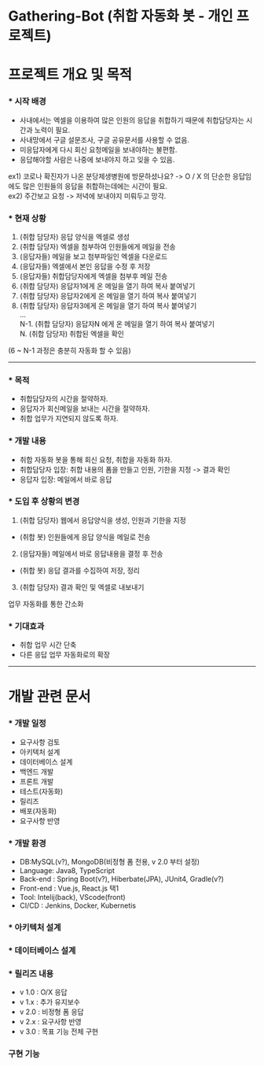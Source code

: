 # Gathering-Bot (취합 자동화 봇 - 개인 프로젝트)


# 프로젝트 개요 및 목적

### * 시작 배경
 - 사내에서는 엑셀을 이용하여 많은 인원의 응답을 취합하기 때문에 취합담당자는 시간과 노력이 필요.    
 - 사내망에서 구글 설문조사, 구글 공유문서를 사용할 수 없음.  
 - 미응답자에게 다시 회신 요청메일을 보내야하는 불편함.
 - 응답해야할 사람은 나중에 보내야지 하고 잊을 수 있음.
 
 
  ex1) 코로나 확진자가 나온 분당제생병원에 방문하셨나요? -> O / X 의 단순한 응답임에도 많은 인원들의 응답을 취합하는데에는 시간이 필요.  
  ex2) 주간보고 요청 -> 저녁에 보내야지 미뤄두고 망각.
  
  
### * 현재 상황 
   1. (취합 담당자) 응답 양식을 엑셀로 생성  
   2. (취합 담당자) 엑셀을 첨부하여 인원들에게 메일을 전송  
   3. (응답자들) 메일을 보고 첨부파일인 엑셀을 다운로드  
   4. (응답자들) 엑셀에서 본인 응답을 수정 후 저장  
   5. (응답자들) 취합담당자에게 엑셀을 첨부후 메일 전송  
   6. (취합 담당자) 응답자1에게 온 메일을 열기 하여 복사 붙여넣기  
   7. (취합 담당자) 응답자2에게 온 메일을 열기 하여 복사 붙여넣기  
   8. (취합 담당자) 응답자3에게 온 메일을 열기 하여 복사 붙여넣기  
                         ...  
N-1. (취합 담당자) 응답자N 에게 온 메일을 열기 하여 복사 붙여넣기  
N. (취합 담당자) 취합된 엑셀을 확인
    
  (6 ~ N-1 과정은 충분히 자동화 할 수 있음)
  
---

### * 목적
 - 취합담당자의 시간을 절약하자.
 - 응답자가 회신메일을 보내는 시간을 절약하자.
 - 취합 업무가 지연되지 않도록 하자.

### * 개발 내용
 - 취합 자동화 봇을 통해 회신 요청, 취합을 자동화 하자.
 - 취합담당자 입장: 취합 내용의 폼을 만들고 인원, 기한을 지정 -> 결과 확인
 - 응답자 입장: 메일에서 바로 응답

### * 도입 후 상황의 변경
 1. (취합 담당자) 웹에서 응답양식을 생성, 인원과 기한을 지정
 -  (취합 봇) 인원들에게 응답 양식을 메일로 전송
 2. (응답자들) 메일에서 바로 응답내용을 결정 후 전송
 -  (취합 봇) 응답 결과를 수집하여 저장, 정리
 3. (취합 담당자) 결과 확인 및 엑셀로 내보내기
 
 업무 자동화를 통한 간소화

### * 기대효과
- 취합 업무 시간 단축
- 다른 응답 업무 자동화로의 확장

---

# 개발 관련 문서

### * 개발 일정
 - 요구사항 검토
 - 아키텍처 설계
 - 데이터베이스 설계
 - 백엔드 개발
 - 프론트 개발
 - 테스트(자동화)
 - 릴리즈
 - 배포(자동화)
 - 요구사항 반영

### * 개발 환경
 - DB:MySQL(v?), MongoDB(비정형 폼 전용, v 2.0 부터 설정)
 - Language: Java8, TypeScript
 - Back-end : Spring Boot(v?), Hiberbate(JPA), JUnit4, Gradle(v?)
 - Front-end : Vue.js, React.js 택1
 - Tool: Intelij(back), VScode(front)
 - CI/CD : Jenkins, Docker, Kubernetis

### * 아키텍처 설계

### * 데이터베이스 설계

### * 릴리즈 내용
 - v 1.0 : O/X 응답
 - v 1.x : 추가 유지보수
 - v 2.0 : 비정형 폼 응답
 - v 2.x : 요구사항 반영
 - v 3.0 : 목표 기능 전체 구현
 
 ### 구현 기능



